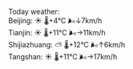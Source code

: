 Today weather:  
Beijing: ☀️   🌡️+4°C 🌬️↓7km/h  
Tianjin: ☀️   🌡️+11°C 🌬️→11km/h  
Shijiazhuang: ⛅️  🌡️+12°C 🌬️↑6km/h  
Tangshan: ☀️   🌡️+11°C 🌬️→17km/h  
